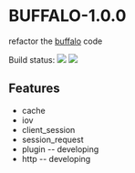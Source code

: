 # BUFFALO-1.0.0

refactor the [buffalo](https://github.com/kelele67/Buffalo) code

Build status:
![](https://img.shields.io/scrutinizer/build/g/filp/whoops.svg)
![](https://img.shields.io/github/license/mashape/apistatus.svg)

## Features

* cache
* iov
* client_session
* session_request
* plugin -- developing
* http -- developing
